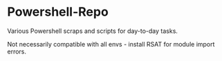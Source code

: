 # Powershell-Repo

Various Powershell scraps and scripts for day-to-day tasks.

Not necessarily compatible with all envs - install RSAT for module import errors.
